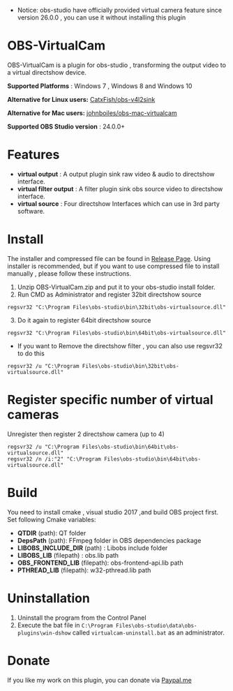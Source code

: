 - Notice: obs-studio have officially provided virtual camera feature since version 26.0.0 , you can use it without installing this plugin 


# OBS-VirtualCam
OBS-VirtualCam is a plugin for obs-studio , transforming the output video to a virtual directshow device.

**Supported Platforms** : Windows 7 , Windows 8 and Windows 10

**Alternative for Linux users:** [CatxFish/obs-v4l2sink](https://github.com/CatxFish/obs-v4l2sink)

**Alternative for Mac users:** [johnboiles/obs-mac-virtualcam](https://github.com/johnboiles/obs-mac-virtualcam)

**Supported OBS Studio version** : 24.0.0+

# Features
* **virtual output** : A output plugin sink raw video & audio to directshow interface.
* **virtual filter output** : A filter plugin sink obs source video to directshow interface.
* **virtual source** : Four directshow Interfaces which can use in 3rd party software.

# Install
The installer and compressed file can be found in [Release Page](https://github.com/CatxFish/obs-virtual-cam/releases). Using installer is recommended, but if you want to use compressed file to install manually , please follow these instructions.

1. Unzip OBS-VirtualCam.zip and put it to your obs-studio install folder.
2. Run CMD as Administrator and register 32bit directshow source
```
regsvr32 "C:\Program Files\obs-studio\bin\32bit\obs-virtualsource.dll"
```
3. Do it again to register 64bit directshow source
```
regsvr32 "C:\Program Files\obs-studio\bin\64bit\obs-virtualsource.dll"
```
- If you want to Remove the directshow filter , you can also use regsvr32 to do this
```
regsvr32 /u "C:\Program Files\obs-studio\bin\32bit\obs-virtualsource.dll"
```

# Register specific number of virtual cameras
Unregister then register 2 directshow camera (up to 4)
```
regsvr32 /u "C:\Program Files\obs-studio\bin\64bit\obs-virtualsource.dll" 
regsvr32 /n /i:"2" "C:\Program Files\obs-studio\bin\64bit\obs-virtualsource.dll"
```


# Build
You need to install cmake , visual studio 2017 ,and build OBS project first. 
Set following Cmake variables:
- **QTDIR** (path): QT folder
- **DepsPath** (path): FFmpeg folder in OBS dependencies package
- **LIBOBS_INCLUDE_DIR** (path) : Libobs  include folder
- **LIBOBS_LIB** (filepath) : obs.lib path
- **OBS_FRONTEND_LIB** (filepath): obs-frontend-api.lib path
- **PTHREAD_LIB** (filepath): w32-pthread.lib path

# Uninstallation
1. Uninstall the program from the Control Panel
2. Execute the bat file in `C:\Program Files\obs-studio\data\obs-plugins\win-dshow` called `virtualcam-uninstall.bat` as an administrator.

# Donate
If you like my work on this plugin, you can donate via [Paypal.me](https://www.paypal.me/obsvirtualcam)
